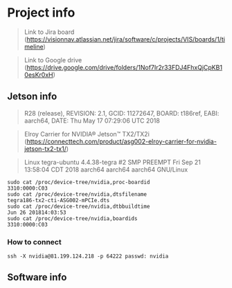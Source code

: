 # Project info

> Link to Jira board (https://visionnav.atlassian.net/jira/software/c/projects/VIS/boards/1/timeline)

> Link to Google drive (https://drive.google.com/drive/folders/1Nof7Ir2r33FDJ4FhxQjCpKB10esKr0xH)

## Jetson info
> R28 (release), REVISION: 2.1, GCID: 11272647, BOARD: t186ref, EABI: aarch64, DATE: Thu May 17 07:29:06 UTC 2018

> Elroy Carrier for NVIDIA® Jetson™ TX2/TX2i (https://connecttech.com/product/asg002-elroy-carrier-for-nvidia-jetson-tx2-tx1/)

> Linux tegra-ubuntu 4.4.38-tegra #2 SMP PREEMPT Fri Sep 21 13:58:04 CDT 2018 aarch64 aarch64 aarch64 GNU/Linux
```
sudo cat /proc/device-tree/nvidia,proc-boardid
3310:0000:C03
sudo cat /proc/device-tree/nvidia,dtsfilename
tegra186-tx2-cti-ASG002-mPCIe.dts
sudo cat /proc/device-tree/nvidia,dtbbuildtime
Jun 26 201814:03:53
sudo cat /proc/device-tree/nvidia,boardids
3310:0000:C03
```

### How to connect
```
ssh -X nvidia@81.199.124.218 -p 64222 passwd: nvidia
```




## Software info



